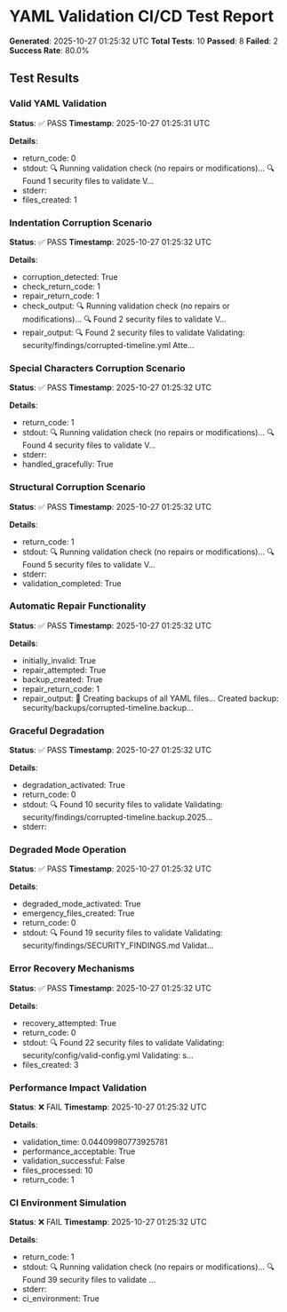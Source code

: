 # YAML Validation CI/CD Test Report

**Generated**: 2025-10-27 01:25:32 UTC
**Total Tests**: 10
**Passed**: 8
**Failed**: 2
**Success Rate**: 80.0%

## Test Results

### Valid YAML Validation
**Status**: ✅ PASS
**Timestamp**: 2025-10-27 01:25:31 UTC

**Details**:
- return_code: 0
- stdout: 🔍 Running validation check (no repairs or modifications)...
🔍 Found 1 security files to validate
  V...
- stderr: 
- files_created: 1

### Indentation Corruption Scenario
**Status**: ✅ PASS
**Timestamp**: 2025-10-27 01:25:32 UTC

**Details**:
- corruption_detected: True
- check_return_code: 1
- repair_return_code: 1
- check_output: 🔍 Running validation check (no repairs or modifications)...
🔍 Found 2 security files to validate
  V...
- repair_output: 🔍 Found 2 security files to validate
  Validating: security/findings/corrupted-timeline.yml
    Atte...

### Special Characters Corruption Scenario
**Status**: ✅ PASS
**Timestamp**: 2025-10-27 01:25:32 UTC

**Details**:
- return_code: 1
- stdout: 🔍 Running validation check (no repairs or modifications)...
🔍 Found 4 security files to validate
  V...
- stderr: 
- handled_gracefully: True

### Structural Corruption Scenario
**Status**: ✅ PASS
**Timestamp**: 2025-10-27 01:25:32 UTC

**Details**:
- return_code: 1
- stdout: 🔍 Running validation check (no repairs or modifications)...
🔍 Found 5 security files to validate
  V...
- stderr: 
- validation_completed: True

### Automatic Repair Functionality
**Status**: ✅ PASS
**Timestamp**: 2025-10-27 01:25:32 UTC

**Details**:
- initially_invalid: True
- repair_attempted: True
- backup_created: True
- repair_return_code: 1
- repair_output: 🔄 Creating backups of all YAML files...
  Created backup: security/backups/corrupted-timeline.backup...

### Graceful Degradation
**Status**: ✅ PASS
**Timestamp**: 2025-10-27 01:25:32 UTC

**Details**:
- degradation_activated: True
- return_code: 0
- stdout: 🔍 Found 10 security files to validate
  Validating: security/findings/corrupted-timeline.backup.2025...
- stderr: 

### Degraded Mode Operation
**Status**: ✅ PASS
**Timestamp**: 2025-10-27 01:25:32 UTC

**Details**:
- degraded_mode_activated: True
- emergency_files_created: True
- return_code: 0
- stdout: 🔍 Found 19 security files to validate
  Validating: security/findings/SECURITY_FINDINGS.md
  Validat...

### Error Recovery Mechanisms
**Status**: ✅ PASS
**Timestamp**: 2025-10-27 01:25:32 UTC

**Details**:
- recovery_attempted: True
- return_code: 0
- stdout: 🔍 Found 22 security files to validate
  Validating: security/config/valid-config.yml
  Validating: s...
- files_created: 3

### Performance Impact Validation
**Status**: ❌ FAIL
**Timestamp**: 2025-10-27 01:25:32 UTC

**Details**:
- validation_time: 0.04409980773925781
- performance_acceptable: True
- validation_successful: False
- files_processed: 10
- return_code: 1

### CI Environment Simulation
**Status**: ❌ FAIL
**Timestamp**: 2025-10-27 01:25:32 UTC

**Details**:
- return_code: 1
- stdout: 🔍 Running validation check (no repairs or modifications)...
🔍 Found 39 security files to validate
  ...
- stderr: 
- ci_environment: True
